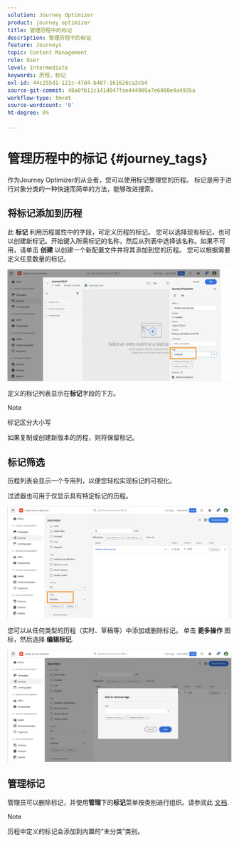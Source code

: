 ```yaml
---
solution: Journey Optimizer
product: journey optimizer
title: 管理历程中的标记
description: 管理历程中的标记
feature: Journeys
topic: Content Management
role: User
level: Intermediate
keywords: 历程，标记
exl-id: 44c255d1-121c-47d4-b407-161626ca3cb4
source-git-commit: 48a0fb11c141d847fae444909a7e6080e4a4935a
workflow-type: tm+mt
source-wordcount: '0'
ht-degree: 0%

---
```


# 管理历程中的标记 {#journey_tags}

作为Journey Optimizer的从业者，您可以使用标记整理您的历程。 标记是用于进行对象分类的一种快速而简单的方法，能够改进搜索。

## 将标记添加到历程

此 **标记** 利用历程属性中的字段，可定义历程的标记。 您可以选择现有标记，也可以创建新标记。开始键入所需标记的名称，然后从列表中选择该名称。如果不可用，请单击 **创建** 以创建一个新配置文件并将其添加到您的历程。 您可以根据需要定义任意数量的标记。

![](assets/tags1.png)

定义的标记列表显示在&#x200B;**标记**&#x200B;字段的下方。

>[!NOTE]
>
> 标记区分大小写
> 
> 如果复制或创建新版本的历程，则将保留标记。

## 标记筛选

历程列表会显示一个专用列，以便您轻松实现标记的可视化。

过滤器也可用于仅显示具有特定标记的历程。

![](assets/tags2.png)

您可以从任何类型的历程（实时、草稿等）中添加或删除标记。 单击 **更多操作** 图标，然后选择 **编辑标记**.

![](assets/tags3.png)

## 管理标记

管理员可以删除标记，并使用&#x200B;**管理**&#x200B;下的&#x200B;**标记**&#x200B;菜单按类别进行组织。请参阅此 [文档](https://experienceleague.adobe.com/docs/experience-platform/administrative-tags/overview.html?lang=zh-Hans).

>[!NOTE]
>
> 历程中定义的标记会添加到内置的“未分类”类别。
